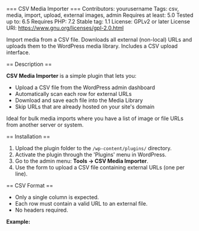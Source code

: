 === CSV Media Importer ===
Contributors: yourusername
Tags: csv, media, import, upload, external images, admin
Requires at least: 5.0
Tested up to: 6.5
Requires PHP: 7.2
Stable tag: 1.1
License: GPLv2 or later
License URI: https://www.gnu.org/licenses/gpl-2.0.html

Import media from a CSV file. Downloads all external (non-local) URLs and uploads them to the WordPress media library. Includes a CSV upload interface.

== Description ==

**CSV Media Importer** is a simple plugin that lets you:

- Upload a CSV file from the WordPress admin dashboard
- Automatically scan each row for external URLs
- Download and save each file into the Media Library
- Skip URLs that are already hosted on your site's domain

Ideal for bulk media imports where you have a list of image or file URLs from another server or system.

== Installation ==

1. Upload the plugin folder to the `/wp-content/plugins/` directory.
2. Activate the plugin through the 'Plugins' menu in WordPress.
3. Go to the admin menu: **Tools → CSV Media Importer**.
4. Use the form to upload a CSV file containing external URLs (one per line).

== CSV Format ==

- Only a single column is expected.
- Each row must contain a valid URL to an external file.
- No headers required.

**Example:**

